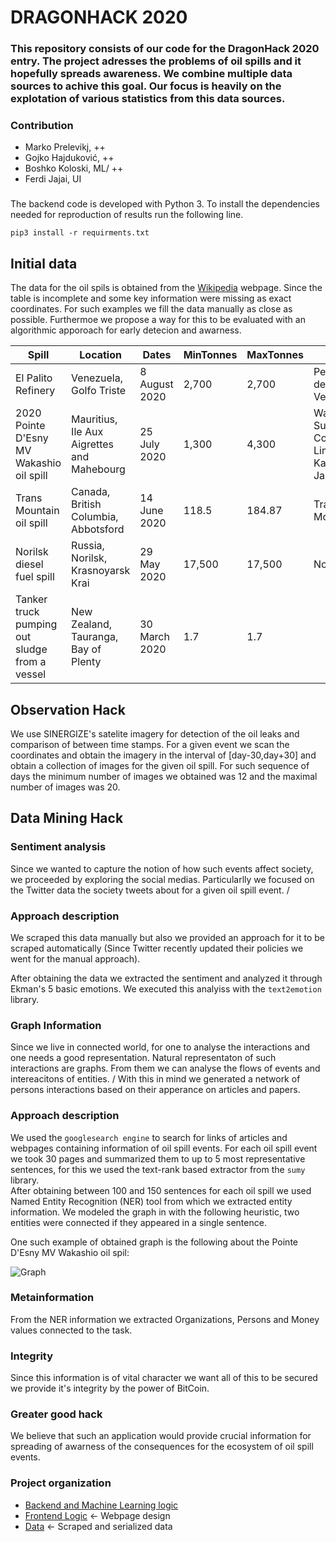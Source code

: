 # DRAGONHACK 2020


### This repository consists of our code for the DragonHack 2020 entry. The project adresses the problems of oil spills and it hopefully spreads awareness. We combine multiple data sources to achive this goal. Our focus is heavily on the explotation of various statistics from this data sources.

### Contribution

- Marko Prelevikj, ++
- Gojko Hajduković, ++
- Boshko Koloski, ML/ ++
- Ferdi Jajai, UI

###

The backend code is developed with Python 3. To install the dependencies needed for reproduction of results run the following line.

`` pip3 install -r requirments.txt ``


## Initial data 

The data for the oil spils is obtained from the [Wikipedia](https://en.wikipedia.org/wiki/List_of_oil_spills) webpage. Since the table is incomplete and some key information were missing as exact coordinates. For such examples we fill the data manually as close as possible. Furthermoe we propose a way for this to be evaluated with an algorithmic apporoach for early detecion and awarness.


|Spill                                                        |Location                                                     |Dates                              |MinTonnes|MaxTonnes|Owner                                            |Coords                |
|-------------------------------------------------------------|-------------------------------------------------------------|-----------------------------------|---------|---------|-------------------------------------------------|----------------------|
|El Palito Refinery                                           |Venezuela, Golfo Triste                                      |8 August 2020                      |2,700    |2,700    |PetrÃ³leos de Venezuela                          |10.694448;-68.201062  |
|2020 Pointe D'Esny  MV Wakashio oil spill                    |Mauritius, Ile Aux Aigrettes and Mahebourg                   |25 July 2020                       |1,300    |4,300    |Wakashio Suisan Company Limited, Kagoshima, Japan|-20.438119;57.744631  |
|Trans Mountain oil spill                                     |Canada, British Columbia, Abbotsford                         |14 June 2020                       |118.5    |184.87   |Trans Mountain                                   |49.064499; -122.159002|
|Norilsk diesel fuel spill                                    |Russia, Norilsk, Krasnoyarsk Krai                            |29 May 2020                        |17,500   |17,500   |Nornickel                                        |69.379444;87.744444   |
|Tanker truck pumping out sludge from a vessel                |New Zealand, Tauranga, Bay of Plenty                         |30 March 2020                      |1.7      |1.7      |                                                 |-37.660155;176.231307 |





## Observation Hack
We use SINERGIZE's satelite imagery for detection of the oil leaks and comparison of between time stamps. For a given event we scan the coordinates and obtain the imagery in the interval of [day-30,day+30] and obtain a collection of images for the given oil spill. For such sequence of days the minimum number of images we obtained was 12 and the maximal number of images was 20.


## Data Mining Hack
### Sentiment analysis 
Since we wanted to capture the notion of how such events affect society, we proceeded by exploring the social medias. Particularlly we focused on the Twitter data the society tweets about for a given oil spill event. /
### Approach description
We scraped this data manually but also we provided an approach for it to be scraped automatically (Since Twitter recently updated their policies we went for the manual approach). 


After obtaining the data we extracted the sentiment and analyzed it through Ekman's 5 basic  emotions. We executed this analyiss with the ``text2emotion`` library.

### Graph Information

Since we live in connected world, for one to analyse the interactions and one needs a good representation. Natural representaton of such interactions are graphs. From them we can analyse the flows of events and intereacitons of entities.   /
With this in mind we generated a network of persons interactions based on their apperance on articles and papers. 

### Approach description

We used the ``googlesearch engine`` to search for links of articles and webpages containing information of oil spill events. For each oil spill event we took 30 pages and summarized them to up to 5 most representative sentences, for this we used the text-rank based extractor from the ``sumy`` library. \
After obtaining between 100 and 150 sentences for each oil spill we used Named Entity Recognition (NER) tool from which we extracted entity information. 
We modeled the graph in with the following heuristic, two entities were connected if they appeared in a single sentence. 

One such example of obtained graph is the following about the Pointe D'Esny MV Wakashio oil spil:

![Graph](data/graph.svg)


### Metainformation

From the NER information we extracted Organizations, Persons and Money values connected to the task.

### Integrity

Since this information is of vital character we want all of this to be secured we provide it's integrity by the power of BitCoin.


### Greater good hack

We believe that such an application would provide crucial information for spreading of awarness of the consequences for the ecosystem of oil spill events. 
### Project organization

- [Backend and Machine Learning logic](./be)
- [Frontend Logic](./fe) <- Webpage design
- [Data](./data) <- Scraped and serialized data 


